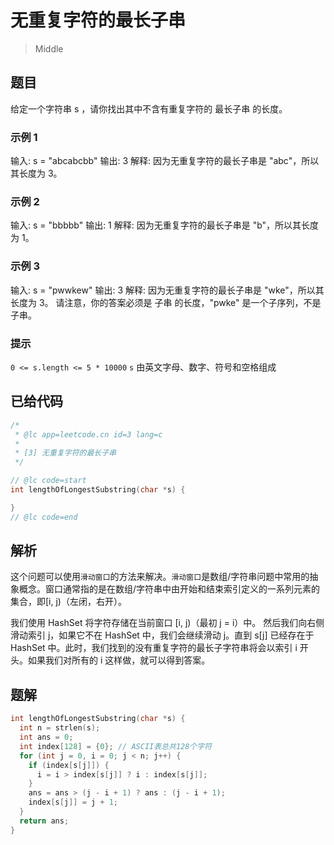 # 无重复字符的最长子串

> Middle

## 题目

给定一个字符串 s ，请你找出其中不含有重复字符的 最长子串 的长度。

### 示例 1

输入: s = "abcabcbb"
输出: 3
解释: 因为无重复字符的最长子串是 "abc"，所以其长度为 3。

### 示例 2

输入: s = "bbbbb"
输出: 1
解释: 因为无重复字符的最长子串是 "b"，所以其长度为 1。

### 示例 3

输入: s = "pwwkew"
输出: 3
解释: 因为无重复字符的最长子串是 "wke"，所以其长度为 3。
请注意，你的答案必须是 子串 的长度，"pwke" 是一个子序列，不是子串。

### 提示

`0 <= s.length <= 5 * 10000`
`s` 由英文字母、数字、符号和空格组成

## 已给代码

```c
/*
 * @lc app=leetcode.cn id=3 lang=c
 *
 * [3] 无重复字符的最长子串
 */

// @lc code=start
int lengthOfLongestSubstring(char *s) {

}
// @lc code=end

```

## 解析

这个问题可以使用`滑动窗口`的方法来解决。`滑动窗口`是数组/字符串问题中常用的抽象概念。窗口通常指的是在数组/字符串中由开始和结束索引定义的一系列元素的集合，即[i, j)（左闭，右开）。

我们使用 HashSet 将字符存储在当前窗口 [i, j)（最初 j = i）中。 然后我们向右侧滑动索引 j，如果它不在 HashSet 中，我们会继续滑动 j。直到 s[j] 已经存在于 HashSet 中。此时，我们找到的没有重复字符的最长子字符串将会以索引 i 开头。如果我们对所有的 i 这样做，就可以得到答案。

## 题解

```c
int lengthOfLongestSubstring(char *s) {
  int n = strlen(s);
  int ans = 0;
  int index[128] = {0}; // ASCII表总共128个字符
  for (int j = 0, i = 0; j < n; j++) {
    if (index[s[j]]) {
      i = i > index[s[j]] ? i : index[s[j]];
    }
    ans = ans > (j - i + 1) ? ans : (j - i + 1);
    index[s[j]] = j + 1;
  }
  return ans;
}
```
